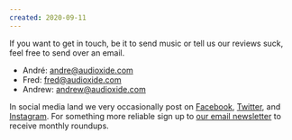 ```yaml
---
created: 2020-09-11
---
```


If you want to get in touch, be it to send music or tell us our reviews suck, feel free to send over an email.

- André: andre@audioxide.com 
- Fred: fred@audioxide.com
- Andrew: andrew@audioxide.com

In social media land we very occasionally post on [Facebook](https://www.facebook.com/Audioxide/), [Twitter](https://twitter.com/audioxide), and [Instagram](https://www.instagram.com/audioxidecom/). For something more reliable sign up to [our email newsletter](https://eepurl.com/cox6qr) to receive monthly roundups.
